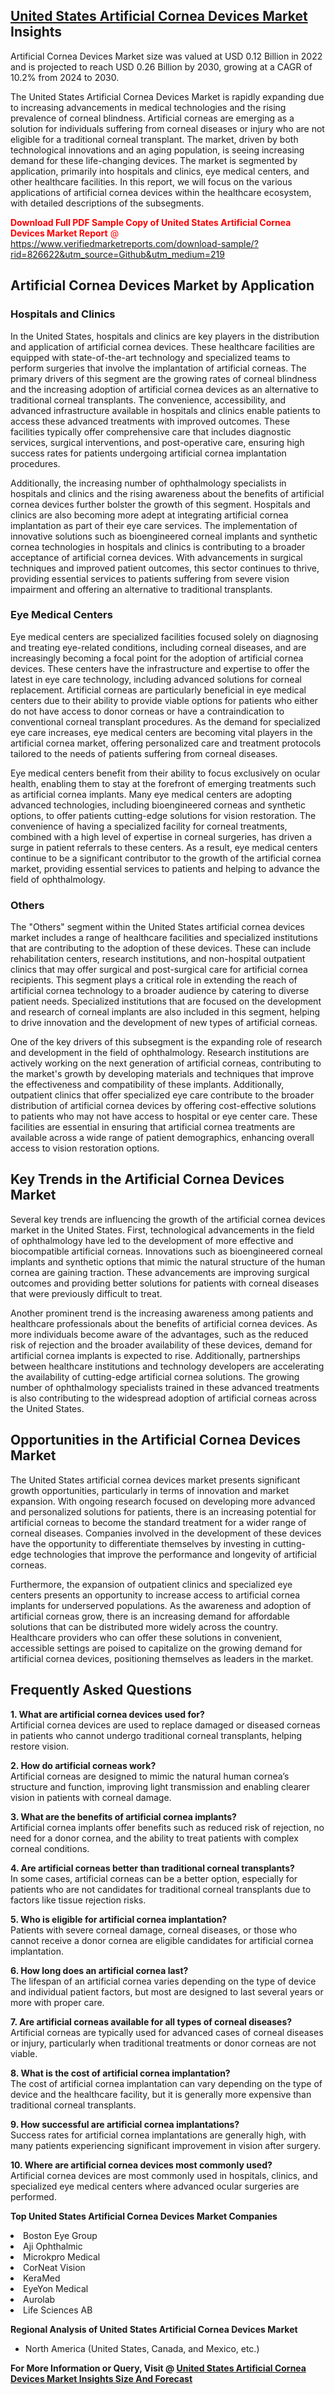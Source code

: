 <h2><a href="https://www.verifiedmarketreports.com/download-sample/?rid=826622&amp;utm_source=Github&amp;utm_medium=219" target="_blank">United States Artificial Cornea Devices Market</a> Insights</h2><p>Artificial Cornea Devices Market size was valued at USD 0.12 Billion in 2022 and is projected to reach USD 0.26 Billion by 2030, growing at a CAGR of 10.2% from 2024 to 2030.</p><p><p>The United States Artificial Cornea Devices Market is rapidly expanding due to increasing advancements in medical technologies and the rising prevalence of corneal blindness. Artificial corneas are emerging as a solution for individuals suffering from corneal diseases or injury who are not eligible for a traditional corneal transplant. The market, driven by both technological innovations and an aging population, is seeing increasing demand for these life-changing devices. The market is segmented by application, primarily into hospitals and clinics, eye medical centers, and other healthcare facilities. In this report, we will focus on the various applications of artificial cornea devices within the healthcare ecosystem, with detailed descriptions of the subsegments. <p><span class=""><span style="color: #ff0000;"><strong>Download Full PDF Sample Copy of United States Artificial Cornea Devices Market Report</strong> @ </span><a href="https://www.verifiedmarketreports.com/download-sample/?rid=826622&amp;utm_source=Github&amp;utm_medium=219" target="_blank">https://www.verifiedmarketreports.com/download-sample/?rid=826622&amp;utm_source=Github&amp;utm_medium=219</a></span></p> <h2>Artificial Cornea Devices Market by Application</h2> <h3>Hospitals and Clinics</h3> <p>In the United States, hospitals and clinics are key players in the distribution and application of artificial cornea devices. These healthcare facilities are equipped with state-of-the-art technology and specialized teams to perform surgeries that involve the implantation of artificial corneas. The primary drivers of this segment are the growing rates of corneal blindness and the increasing adoption of artificial cornea devices as an alternative to traditional corneal transplants. The convenience, accessibility, and advanced infrastructure available in hospitals and clinics enable patients to access these advanced treatments with improved outcomes. These facilities typically offer comprehensive care that includes diagnostic services, surgical interventions, and post-operative care, ensuring high success rates for patients undergoing artificial cornea implantation procedures.</p> <p>Additionally, the increasing number of ophthalmology specialists in hospitals and clinics and the rising awareness about the benefits of artificial cornea devices further bolster the growth of this segment. Hospitals and clinics are also becoming more adept at integrating artificial cornea implantation as part of their eye care services. The implementation of innovative solutions such as bioengineered corneal implants and synthetic cornea technologies in hospitals and clinics is contributing to a broader acceptance of artificial cornea devices. With advancements in surgical techniques and improved patient outcomes, this sector continues to thrive, providing essential services to patients suffering from severe vision impairment and offering an alternative to traditional transplants.</p> <h3>Eye Medical Centers</h3> <p>Eye medical centers are specialized facilities focused solely on diagnosing and treating eye-related conditions, including corneal diseases, and are increasingly becoming a focal point for the adoption of artificial cornea devices. These centers have the infrastructure and expertise to offer the latest in eye care technology, including advanced solutions for corneal replacement. Artificial corneas are particularly beneficial in eye medical centers due to their ability to provide viable options for patients who either do not have access to donor corneas or have a contraindication to conventional corneal transplant procedures. As the demand for specialized eye care increases, eye medical centers are becoming vital players in the artificial cornea market, offering personalized care and treatment protocols tailored to the needs of patients suffering from corneal diseases.</p> <p>Eye medical centers benefit from their ability to focus exclusively on ocular health, enabling them to stay at the forefront of emerging treatments such as artificial cornea implants. Many eye medical centers are adopting advanced technologies, including bioengineered corneas and synthetic options, to offer patients cutting-edge solutions for vision restoration. The convenience of having a specialized facility for corneal treatments, combined with a high level of expertise in corneal surgeries, has driven a surge in patient referrals to these centers. As a result, eye medical centers continue to be a significant contributor to the growth of the artificial cornea market, providing essential services to patients and helping to advance the field of ophthalmology.</p> <h3>Others</h3> <p>The "Others" segment within the United States artificial cornea devices market includes a range of healthcare facilities and specialized institutions that are contributing to the adoption of these devices. These can include rehabilitation centers, research institutions, and non-hospital outpatient clinics that may offer surgical and post-surgical care for artificial cornea recipients. This segment plays a critical role in extending the reach of artificial cornea technology to a broader audience by catering to diverse patient needs. Specialized institutions that are focused on the development and research of corneal implants are also included in this segment, helping to drive innovation and the development of new types of artificial corneas.</p> <p>One of the key drivers of this subsegment is the expanding role of research and development in the field of ophthalmology. Research institutions are actively working on the next generation of artificial corneas, contributing to the market's growth by developing materials and techniques that improve the effectiveness and compatibility of these implants. Additionally, outpatient clinics that offer specialized eye care contribute to the broader distribution of artificial cornea devices by offering cost-effective solutions to patients who may not have access to hospital or eye center care. These facilities are essential in ensuring that artificial cornea treatments are available across a wide range of patient demographics, enhancing overall access to vision restoration options.</p> <h2>Key Trends in the Artificial Cornea Devices Market</h2> <p>Several key trends are influencing the growth of the artificial cornea devices market in the United States. First, technological advancements in the field of ophthalmology have led to the development of more effective and biocompatible artificial corneas. Innovations such as bioengineered corneal implants and synthetic options that mimic the natural structure of the human cornea are gaining traction. These advancements are improving surgical outcomes and providing better solutions for patients with corneal diseases that were previously difficult to treat.</p> <p>Another prominent trend is the increasing awareness among patients and healthcare professionals about the benefits of artificial cornea devices. As more individuals become aware of the advantages, such as the reduced risk of rejection and the broader availability of these devices, demand for artificial cornea implants is expected to rise. Additionally, partnerships between healthcare institutions and technology developers are accelerating the availability of cutting-edge artificial cornea solutions. The growing number of ophthalmology specialists trained in these advanced treatments is also contributing to the widespread adoption of artificial corneas across the United States.</p> <h2>Opportunities in the Artificial Cornea Devices Market</h2> <p>The United States artificial cornea devices market presents significant growth opportunities, particularly in terms of innovation and market expansion. With ongoing research focused on developing more advanced and personalized solutions for patients, there is an increasing potential for artificial corneas to become the standard treatment for a wider range of corneal diseases. Companies involved in the development of these devices have the opportunity to differentiate themselves by investing in cutting-edge technologies that improve the performance and longevity of artificial corneas.</p> <p>Furthermore, the expansion of outpatient clinics and specialized eye centers presents an opportunity to increase access to artificial cornea implants for underserved populations. As the awareness and adoption of artificial corneas grow, there is an increasing demand for affordable solutions that can be distributed more widely across the country. Healthcare providers who can offer these solutions in convenient, accessible settings are poised to capitalize on the growing demand for artificial cornea devices, positioning themselves as leaders in the market.</p> <h2>Frequently Asked Questions</h2> <p><b>1. What are artificial cornea devices used for?</b><br>Artificial cornea devices are used to replace damaged or diseased corneas in patients who cannot undergo traditional corneal transplants, helping restore vision.</p> <p><b>2. How do artificial corneas work?</b><br>Artificial corneas are designed to mimic the natural human cornea’s structure and function, improving light transmission and enabling clearer vision in patients with corneal damage.</p> <p><b>3. What are the benefits of artificial cornea implants?</b><br>Artificial cornea implants offer benefits such as reduced risk of rejection, no need for a donor cornea, and the ability to treat patients with complex corneal conditions.</p> <p><b>4. Are artificial corneas better than traditional corneal transplants?</b><br>In some cases, artificial corneas can be a better option, especially for patients who are not candidates for traditional corneal transplants due to factors like tissue rejection risks.</p> <p><b>5. Who is eligible for artificial cornea implantation?</b><br>Patients with severe corneal damage, corneal diseases, or those who cannot receive a donor cornea are eligible candidates for artificial cornea implantation.</p> <p><b>6. How long does an artificial cornea last?</b><br>The lifespan of an artificial cornea varies depending on the type of device and individual patient factors, but most are designed to last several years or more with proper care.</p> <p><b>7. Are artificial corneas available for all types of corneal diseases?</b><br>Artificial corneas are typically used for advanced cases of corneal diseases or injury, particularly when traditional treatments or donor corneas are not viable.</p> <p><b>8. What is the cost of artificial cornea implantation?</b><br>The cost of artificial cornea implantation can vary depending on the type of device and the healthcare facility, but it is generally more expensive than traditional corneal transplants.</p> <p><b>9. How successful are artificial cornea implantations?</b><br>Success rates for artificial cornea implantations are generally high, with many patients experiencing significant improvement in vision after surgery.</p> <p><b>10. Where are artificial cornea devices most commonly used?</b><br>Artificial cornea devices are most commonly used in hospitals, clinics, and specialized eye medical centers where advanced ocular surgeries are performed.</p> </p><p><strong>Top United States Artificial Cornea Devices Market Companies</strong></p><div data-test-id=""><p><li>Boston Eye Group</li><li> Aji Ophthalmic</li><li> Microkpro Medical</li><li> CorNeat Vision</li><li> KeraMed</li><li> EyeYon Medical</li><li> Aurolab</li><li> Life Sciences AB</li></p><div><strong>Regional Analysis of&nbsp;United States Artificial Cornea Devices Market</strong></div><ul><li dir="ltr"><p dir="ltr">North America&nbsp;(United States, Canada, and Mexico, etc.)</p></li></ul><p><strong>For More Information or Query, Visit @&nbsp;</strong><strong><a href="https://www.verifiedmarketreports.com/product/artificial-cornea-devices-market/?utm_source=Github&amp;utm_medium=219" target="_blank">United States Artificial Cornea Devices Market Insights Size And Forecast</a></strong></p></div>
